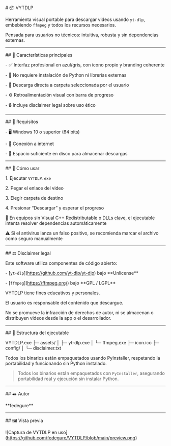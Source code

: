 \# 📦 VYTDLP



Herramienta visual portable para descargar videos usando `yt-dlp`, embebiendo `ffmpeg` y todos los recursos necesarios.  

Pensada para usuarios no técnicos: intuitiva, robusta y sin dependencias externas.



---



\## 🎯 Características principales



\- ✅ Interfaz profesional en azul/gris, con icono propio y branding coherente  

\- 🚫 No requiere instalación de Python ni librerías externas  

\- 📂 Descarga directa a carpeta seleccionada por el usuario  

\- ⚙️ Retroalimentación visual con barra de progreso  

\- 🔒 Incluye disclaimer legal sobre uso ético



---



\## 🧰 Requisitos



\- 🖥️ Windows 10 o superior (64 bits)  

\- 📡 Conexión a internet  

\- 💾 Espacio suficiente en disco para almacenar descargas



---



\## 🚀 Cómo usar



1\. Ejecutar `VYTDLP.exe`  

2\. Pegar el enlace del video  

3\. Elegir carpeta de destino  

4\. Presionar “Descargar” y esperar el progreso



🧪 En equipos sin Visual C++ Redistributable o DLLs clave, el ejecutable intenta resolver dependencias automáticamente  

⚠️ Si el antivirus lanza un falso positivo, se recomienda marcar el archivo como seguro manualmente



---



\## ⚖️ Disclaimer legal



Este software utiliza componentes de código abierto:



\- \[`yt-dlp`](https://github.com/yt-dlp/yt-dlp) bajo \*\*Unlicense\*\*  

\- \[`ffmpeg`](https://ffmpeg.org/) bajo \*\*GPL / LGPL\*\*



VYTDLP tiene fines educativos y personales.  

El usuario es responsable del contenido que descargue.  

No se promueve la infracción de derechos de autor, ni se almacenan o distribuyen videos desde la app o el desarrollador.



---



\## 📁 Estructura del ejecutable

VYTDLP.exe
├─ assets/
│  ├─ yt-dlp.exe
│  └─ ffmpeg.exe
├─ icon.ico
├─ config/
│  └─ disclaimer.txt



Todos los binarios están empaquetados usando PyInstaller, respetando la portabilidad y funcionando sin Python instalado.



> Todos los binarios están empaquetados con `PyInstaller`, asegurando portabilidad real y ejecución sin instalar Python.



---



\## ✒️ Autor

\*\*fedegure\*\*  

---

\## 🖼️ Vista previa


!\[Captura de VYTDLP en uso](https://github.com/fedegure/VYTDLP/blob/main/preview.png)



<!-- Subí una imagen al repositorio con este nombre para que se muestre automáticamente -->



